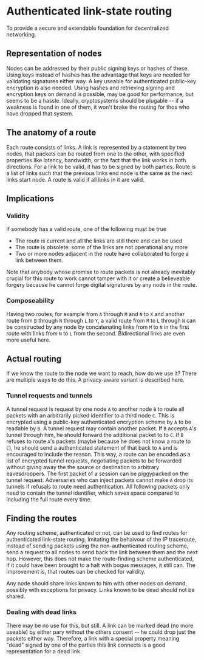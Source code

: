 # Authenticated link-state routing
To provide a secure and extendable foundation for decentralized networking.

## Representation of nodes
Nodes can be addressed by their public signing keys or hashes of these.
Using keys instead of hashes has the advantage that keys are needed for
validating signatures either way.
A key useable for authenticated public-key encryption is also needed.
Using hashes and retrieving signing and encryption keys on demand is
possible, may be good for performance, but seems to be a hassle.
Ideally, cryptosystems should be plugable -- if a weakness is found in
one of them, it won't brake the routing for thos who have dropped that system.

## The anatomy of a route
Each route consists of links. A link is represented by a statement by two
nodes, that packets can be routed from one to the other, with specified
properties like latency, bandwidth, or the fact that the link works in
both directions. For a link to be valid, it has to be signed by both
parties. Route is a list of links such that the previous links end node
is the same as the next links start node. A route is valid if all links
in it are valid.

## Implications
### Validity
If somebody has a valid route, one of the following must be true

- The route is current and all the links are still there and can be used
- The route is obsolete: some of the links are not operational any more
- Two or more nodes adjacent in the route have collaborated to forge a
link between them.

Note that anybody whose promise to route packets is not already inevitably
crucial for this route to work cannot tamper with it or create a believeable
forgery because he cannot forge digital signatures by any node in the route.

### Composeability
Having two routes, for example from `A` through `M` and `N` to `X` and another
route from `B` through `N` through `L` to `Y`,
a valid route from `M` to `L` through `N` can be constructed by any node by
concatenating links from `M` to `N` in the first route with links from `N` to
`L` from the second. Bidirectional links are even more useful here.

## Actual routing
If we know the route to the node we want to reach, how do we use it?
There are multiple ways to do this. A privacy-aware variant is described here.

### Tunnel requests and tunnels
A tunnel request is request by one node `A` to another node `B` to route all
packets with an arbitrarily picked identifier to a third node `C`. This is
encrypted using a public-key authenticated encryption scheme by `A` to be
readable by `B`. A tunnel request may contain another packet.
If `B` accepts `A`'s tunnel through him, he should forward the additional
packet to to `C`. If `B` refuses to route `A`'s packets
(maybe because he does not know a route to `C`), he should send a
authenticated statement of that back to `A` and is encouraged to include
the reason. This way, a route can be encoded as
a list of encrypted tunnel requests, negotiating packets to be forwarded
without giving away the the source or destination to arbitrary eavesdroppers.
The first packet of a session can be piggypacked on the tunnel request.
Adversaries who can inject packets cannot make `A` drop its tunnels if
refusals to route need authentication.
All following packets only need to contain the tunnel identifier, which saves
space compared to including the full route every time.

## Finding the routes
Any routing scheme, authenticated or not, can be used to find routes for
authenticated link-state routing. Imitating the behaivour of the IP traceroute,
instead of sending packets using the non-authenticated routing scheme, send
a request to all nodes to send back the link between them and the next hop.
However, this does not make the route-finding scheme authenticated, if it could
have been brought to a halt with bogus messages, it still can. The improvement
is, that routes can be checked for validity.

Any node should share links known to him with other nodes on demand, possibly
with exceptions for privacy. Links known to be dead should not be shared.

### Dealing with dead links
There may be no use for this, but still. A link can be marked dead (no more
useable) by either pary without the others consent -- he could drop just the
packets either way. Therefore, a link with a special property meaning "dead"
signed by one of the parties this link connects is a good representation for
a dead link.
